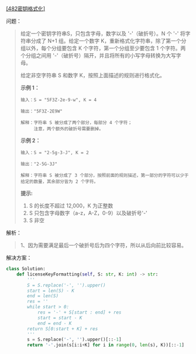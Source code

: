 [[482密钥格式化]](https://leetcode-cn.com/problems/license-key-formatting/)

问题：

> 给定一个密钥字符串S，只包含字母，数字以及 '-'（破折号）。N 个 '-' 将字符串分成了 N+1 组。给定一个数字 K，重新格式化字符串，除了第一个分组以外，每个分组要包含 K 个字符，第一个分组至少要包含 1 个字符。两个分组之间用 '-'（破折号）隔开，并且将所有的小写字母转换为大写字母。
>
> 给定非空字符串 S 和数字 K，按照上面描述的规则进行格式化。
>
> **示例 1：**
>
> ```
> 输入：S = "5F3Z-2e-9-w", K = 4
> 
> 输出："5F3Z-2E9W"
> 
> 解释：字符串 S 被分成了两个部分，每部分 4 个字符；
>      注意，两个额外的破折号需要删掉。
> ```
>
> **示例 2：**
>
> ```
> 输入：S = "2-5g-3-J", K = 2
> 
> 输出："2-5G-3J"
> 
> 解释：字符串 S 被分成了 3 个部分，按照前面的规则描述，第一部分的字符可以少于给定的数量，其余部分皆为 2 个字符。
> ```
>
>  
>
> **提示:**
>
> 1. S 的长度不超过 12,000，K 为正整数
> 2. S 只包含字母数字（a-z，A-Z，0-9）以及破折号'-'
> 3. S 非空



解析：

> 1、因为需要满足最后一个破折号后为四个字符，所以从后向前比较容易。



解决方案：

```python
class Solution:
    def licenseKeyFormatting(self, S: str, K: int) -> str:
        '''
        S = S.replace('-', '').upper()
        start = len(S) - K
        end = len(S)
        res = ''
        while start > 0:
            res = '-' + S[start : end] + res
            start = start - K
            end = end - K
        return S[0:start + K] + res
        '''
        s = S.replace('-', '').upper()[::-1]
        return '-'.join(s[i:i+K] for i in range(0, len(s), K))[::-1]
```

